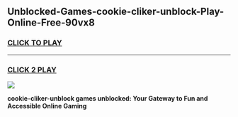 
## Unblocked-Games-cookie-cliker-unblock-Play-Online-Free-90vx8
<h3>
<a href="https://premium76.site?title=cookie-cliker-unblock&ref=26A">CLICK TO PLAY</a></h3>
<hr>

<h3>
<a href="https://premium76.site?title=cookie-cliker-unblock&ref=26A">CLICK 2 PLAY</a>
  
</h3>

<a href="https://premium76.site?title=cookie-cliker-unblock&ref=26A"><img src="https://clearcache.store/games.png"></a>


**cookie-cliker-unblock games unblocked: Your Gateway to Fun and Accessible Online Gaming**
